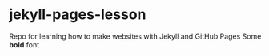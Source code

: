 # jekyll-pages-lesson
Repo for learning how to make websites with Jekyll and GitHub Pages
Some **bold** font
